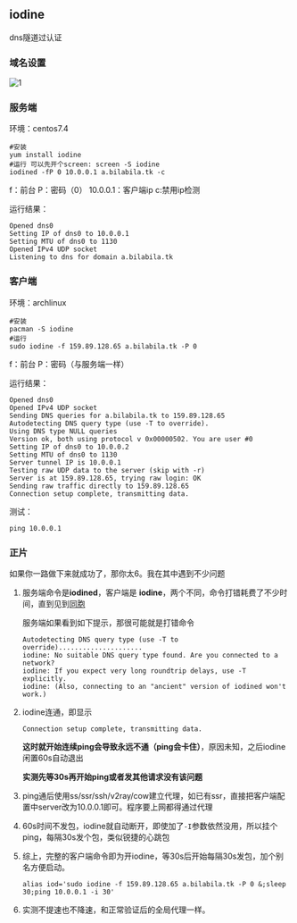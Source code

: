 ## iodine

dns隧道过认证

### 域名设置

![1](/images/DeepinScreenshot_select-area_20171225200908.png)

### 服务端

环境：centos7.4

```
#安装
yum install iodine
#运行 可以先开个screen: screen -S iodine
iodined -fP 0 10.0.0.1 a.bilabila.tk -c
```

f：前台 P：密码（0） 10.0.0.1：客户端ip c:禁用ip检测

运行结果：

```
Opened dns0
Setting IP of dns0 to 10.0.0.1
Setting MTU of dns0 to 1130
Opened IPv4 UDP socket
Listening to dns for domain a.bilabila.tk
```

### 客户端

环境：archlinux

```
#安装
pacman -S iodine
#运行
sudo iodine -f 159.89.128.65 a.bilabila.tk -P 0 
```

f：前台 P：密码（与服务端一样）

运行结果：

```
Opened dns0
Opened IPv4 UDP socket
Sending DNS queries for a.bilabila.tk to 159.89.128.65
Autodetecting DNS query type (use -T to override).
Using DNS type NULL queries
Version ok, both using protocol v 0x00000502. You are user #0
Setting IP of dns0 to 10.0.0.2
Setting MTU of dns0 to 1130
Server tunnel IP is 10.0.0.1
Testing raw UDP data to the server (skip with -r)
Server is at 159.89.128.65, trying raw login: OK
Sending raw traffic directly to 159.89.128.65
Connection setup complete, transmitting data.
```

测试：

```
ping 10.0.0.1
```

### 正片

如果你一路做下来就成功了，那你太6。我在其中遇到不少问题

1. 服务端命令是**iodined**，客户端是 **iodine**，两个不同，命令打错耗费了不少时间，直到见到[同胞](https://superuser.com/questions/1222536/dns-tunneling-iodine-issue)

   服务端如果看到如下提示，那很可能就是打错命令

   ```
   Autodetecting DNS query type (use -T to override).....................
   iodine: No suitable DNS query type found. Are you connected to a network?
   iodine: If you expect very long roundtrip delays, use -T explicitly.
   iodine: (Also, connecting to an "ancient" version of iodined won't work.)
   ```

2. iodine连通，即显示

   ```
   Connection setup complete, transmitting data.
   ```

   **这时就开始连续ping会导致永远不通（ping会卡住）**，原因未知，之后iodine闲置60s自动退出

   **实测先等30s再开始ping或者发其他请求没有该问题**

3. ping通后使用ss/ssr/ssh/v2ray/cow建立代理，如已有ssr，直接把客户端配置中server改为10.0.0.1即可。程序要上网都得通过代理

4. 60s时间不发包，iodine就自动断开，即使加了`-I`参数依然没用，所以挂个ping，每隔30s发个包，类似锐捷的心跳包

5. 综上，完整的客户端命令即为开iodine，等30s后开始每隔30s发包，加个别名方便启动。

   ```
   alias iod='sudo iodine -f 159.89.128.65 a.bilabila.tk -P 0 &;sleep 30;ping 10.0.0.1 -i 30'
   ```

6. 实测不提速也不降速，和正常验证后的全局代理一样。



